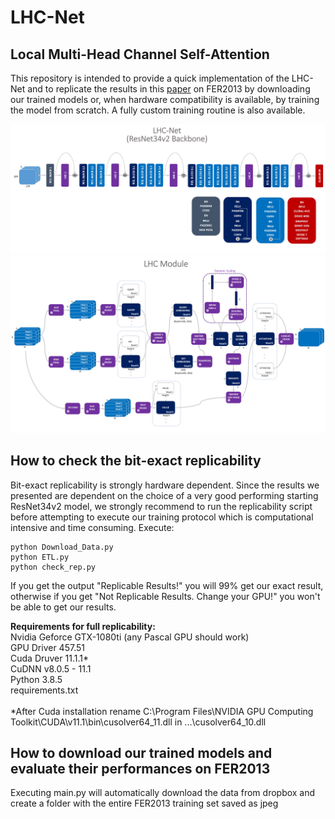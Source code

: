 # LHC-Net
## Local Multi-Head Channel Self-Attention

This repository is intended to provide a quick implementation of the LHC-Net and to replicate the results in this [paper](https://www.dropbox.com/s/ltqykplbjk6ks3g/Rev4.pdf?dl=1) on FER2013 by downloading our trained models or, when hardware compatibility is available, by training the model from scratch. A fully custom training routine is also available.

![Image of LHC_Net](https://github.com/Bodhis4ttva/LHC_Net/blob/main/Images/LHC_Net.jpg)
![Image of LHC_Module2](https://github.com/Bodhis4ttva/LHC_Net/blob/main/Images/LHC_Module2.jpg)

## How to check the bit-exact replicability
Bit-exact replicability is strongly hardware dependent. Since the results we presented are dependent on the choice of a very good performing starting ResNet34v2 model, we strongly recommend to run the replicability script before attempting to execute our training protocol which is computational intensive and time consuming.
Execute:
```
python Download_Data.py
python ETL.py
python check_rep.py
```
If you get the output "Replicable Results!" you will 99% get our exact result, otherwise if you get "Not Replicable Results. Change your GPU!" you won't be able to get our results.

**Requirements for full replicability: <br />**
Nvidia Geforce GTX-1080ti (any Pascal GPU should work)<br />
GPU Driver 457.51 <br />
Cuda Druver 11.1.1* <br />
CuDNN v8.0.5 - 11.1 <br />
Python 3.8.5 <br />
requirements.txt
<br />
<br />
*After Cuda installation rename C:\Program Files\NVIDIA GPU Computing Toolkit\CUDA\v11.1\bin\cusolver64_11.dll in ...\cusolver64_10.dll

## How to download our trained models and evaluate their performances on FER2013
Executing main.py will automatically download the data from dropbox and create a folder with the entire FER2013 training set saved as jpeg
